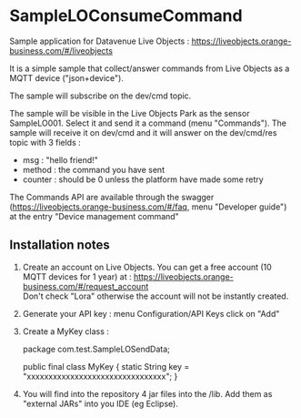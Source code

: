 # SampleLOConsumeCommand

Sample application for Datavenue Live Objects : https://liveobjects.orange-business.com/#/liveobjects

It is a simple sample that collect/answer commands from Live Objects as a MQTT device ("json+device").

The sample will subscribe on the dev/cmd topic.

The sample will be visible in the Live Objects Park as the sensor SampleLO001. Select it and send it a command (menu "Commands"). The sample will receive it on dev/cmd and it will answer on the dev/cmd/res topic with 3 fields : 
- msg : "hello friend!"
- method : the command you have sent
- counter : should be 0 unless the platform have made some retry

The Commands API are available through the swagger (https://liveobjects.orange-business.com/#/faq, menu "Developer guide") at the entry "Device management command"<br>


<h2> Installation notes </h2>

1) Create an account on Live Objects. You can get a free account (10 MQTT devices for 1 year) at : https://liveobjects.orange-business.com/#/request_account <br>
Don't check "Lora" otherwise the account will not be instantly created.

2) Generate your API key : menu Configuration/API Keys click on "Add"

3) Create a MyKey class : <br>


	package com.test.SampleLOSendData; 
	
	public final class MyKey { 
		static String key = "xxxxxxxxxxxxxxxxxxxxxxxxxxxxxxxx"; 
	}


4) You will find into the repository 4 jar files into the /lib. Add them as "external JARs" into you IDE (eg Eclipse).
